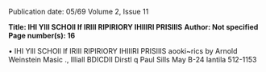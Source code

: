 Publication date: 05/69
Volume 2, Issue 11

**Title: IHI Ylll SCHOll If IRIII RIPIRIORY IHIIIRI PRISIIIS**
**Author:  Not specified**
**Page number(s): 16**

•
IHI Ylll SCHOll If IRIII 
RIPIRIORY IHIIIRI PRISIIIS 
aooki~rics by Arnold Weinstein 
Masic ., llliall BDICDII 
Dirstl q Paul Sills 
May B-24 lantila 512-1153